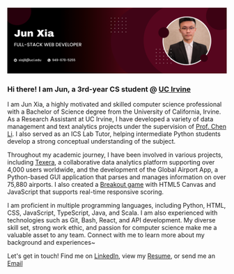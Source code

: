 ![Personal Banner](./Banner.png)

### Hi there! I am Jun, a 3rd-year CS student @ [UC Irvine](https://uci.edu/)

I am Jun Xia, a highly motivated and skilled computer science professional with a Bachelor of Science degree from the University of California, Irvine. As a Research Assistant at UC Irvine, I have developed a variety of data management and text analytics projects under the supervision of [Prof. Chen Li](https://chenli.ics.uci.edu/). I also served as an ICS Lab Tutor, helping intermediate Python students develop a strong conceptual understanding of the subject.

Throughout my academic journey, I have been involved in various projects, including [Texera](https://github.com/Texera/texera), a collaborative data analytics platform supporting over 4,000 users worldwide, and the development of the Global Airport App, a Python-based GUI application that parses and manages information on over 75,880 airports. I also created a [Breakout game](https://github.com/JackyZzZz/BREAKOUT-GAME) with HTML5 Canvas and JavaScript that supports real-time responsive scoring.

I am proficient in multiple programming languages, including Python, HTML, CSS, JavaScript, TypeScript, Java, and Scala. I am also experienced with technologies such as Git, Bash, React, and API development. My diverse skill set, strong work ethic, and passion for computer science make me a valuable asset to any team. Connect with me to learn more about my background and experiences~

Let's get in touch! Find me on [LinkedIn](https://www.linkedin.com/in/jun-xia), view my [Resume](./New-Resume.pdf), or send me an [Email](mailto:lsh521314@gmail.com)

<!--
**JackyZzZz/JackyZzZz** is a ✨ _special_ ✨ repository because its `README.md` (this file) appears on your GitHub profile.

Here are some ideas to get you started:

- 🔭 I’m currently working on ...
- 🌱 I’m currently learning ...
- 👯 I’m looking to collaborate on ...
- 🤔 I’m looking for help with ...
- 💬 Ask me about ...
- 📫 How to reach me: ...
- 😄 Pronouns: ...
- ⚡ Fun fact: ...
-->
